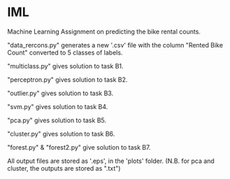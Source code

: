 # IML
Machine Learning Assignment on predicting the bike rental counts.

"data_rercons.py" generates a new '.csv' file with the column "Rented Bike Count" converted to 5 classes of labels.

"multiclass.py" gives solution to task B1.

"perceptron.py" gives solution to task B2.

"outlier.py" gives solution to task B3.

"svm.py" gives solution to task B4.

"pca.py" gives solution to task B5.

"cluster.py" gives solution to task B6.

"forest.py" & "forest2.py" give  solution to task B7.

All output files are stored as '.eps', in the 'plots' folder. (N.B. for pca and cluster, the outputs are stored as ".txt")
